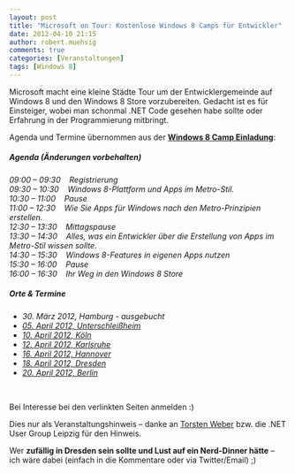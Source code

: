```yaml
---
layout: post
title: "Microsoft on Tour: Kostenlose Windows 8 Camps für Entwickler"
date: 2012-04-10 21:15
author: robert.muehsig
comments: true
categories: [Veranstaltungen]
tags: [Windows 8]
---
```

<p>Microsoft macht eine kleine Städte Tour um der Entwicklergemeinde auf Windows 8 und den Windows 8 Store vorzubereiten. Gedacht ist es für Einsteiger, wobei man schonmal .NET Code gesehen habe sollte oder Erfahrung in der Programmierung mitbringt. </p> <p>Agenda und Termine übernommen aus der <a href="http://www.microsoft.com/germany/msdn/events/windows8/Introduction.mspx"><strong>Windows 8 Camp Einladung</strong></a>:</p> <h5><em>Agenda (Änderungen vorbehalten)</em></h5> <p><em>09:00 – 09:30&nbsp;&nbsp;&nbsp; Registrierung<br>09:30 – 10:30&nbsp;&nbsp;&nbsp; Windows 8-Plattform und Apps im Metro-Stil.<br>10:30 – 11:00&nbsp;&nbsp;&nbsp; Pause<br>11:00 – 12:30&nbsp;&nbsp;&nbsp; Wie Sie Apps für Windows nach den Metro-Prinzipien erstellen.<br>12:30 – 13:30&nbsp;&nbsp;&nbsp; Mittagspause<br>13:30 – 14:30&nbsp;&nbsp;&nbsp; Alles, was ein Entwickler über die Erstellung von Apps im Metro-Stil wissen sollte.<br>14:30 – 15:30&nbsp;&nbsp;&nbsp; Windows 8-Features in eigenen Apps nutzen<br>15:30 – 16:00&nbsp;&nbsp;&nbsp; Pause<br>16:00 – 16:30&nbsp;&nbsp;&nbsp; Ihr Weg in den Windows 8 Store</em> <h5><em>Orte &amp; Termine</em></h5> <ul> <li><em>30. März 2012, Hamburg - ausgebucht </em> <li><a href="https://msevents.microsoft.com/CUI/EventDetail.aspx?EventID=1032509407&amp;Culture=de-DE"><em>05. April 2012, Unterschleißheim</em></a> <li><a href="https://msevents.microsoft.com/CUI/EventDetail.aspx?EventID=1032509408&amp;Culture=de-DE"><em>10. April 2012, Köln</em></a> <li><a href="https://msevents.microsoft.com/CUI/EventDetail.aspx?EventID=1032509410&amp;Culture=de-DE"><em>12. April 2012, Karlsruhe</em></a> <li><a href="https://msevents.microsoft.com/CUI/EventDetail.aspx?EventID=1032509411&amp;Culture=de-DE"><em>16. April 2012, Hannover</em></a> <li><a href="https://msevents.microsoft.com/CUI/EventDetail.aspx?EventID=1032509412&amp;Culture=de-DE"><em>18. April 2012, Dresden</em></a> <li><a href="https://msevents.microsoft.com/CUI/EventDetail.aspx?EventID=1032509413&amp;Culture=de-DE"><em>20. April 2012, Berlin</em></a></li></ul> <p>&nbsp;</p> <p>Bei Interesse bei den verlinkten Seiten anmelden :)</p> <p>Dies nur als Veranstaltungshinweis – danke an <a href="http://www.torstenweber.de/">Torsten Weber</a> bzw. die .NET User Group Leipzig für den Hinweis. </p> <p>Wer <strong>zufällig in Dresden sein sollte und Lust auf ein Nerd-Dinner hätte</strong> – ich wäre dabei (einfach in die Kommentare oder via Twitter/Email) ;) </p>
